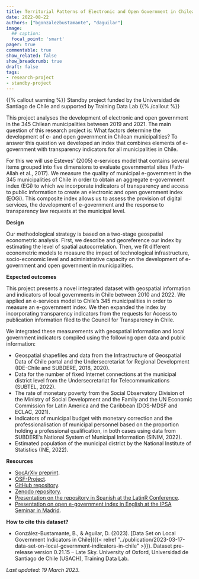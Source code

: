 ```yaml
---
title: Territorial Patterns of Electronic and Open Government in Chilean Municipalities
date: 2022-08-22
authors: ["bgonzalezbustamante", "daguilar"]
image:
  ## caption: 
  focal_point: 'smart'
pager: true
commentable: true
show_related: false
show_breadcrumb: true
draft: false
tags:
- research-project
- standby-project
---
```


{{% callout warning %}}
Standby project funded by the Universidad de Santiago de Chile and supported by Training Data Lab
{{% /callout %}}

This project analyses the development of electronic and open government in the 345 Chilean municipalities between 2019 and 2021. The main question of this research project is: What factors determine the development of e- and open government in Chilean municipalities? To answer this question we developed an index that combines elements of e-government with transparency indicators for all municipalities in Chile.

<!--more-->

For this we will use Esteves' (2005) e-services model that contains several items grouped into five dimensions to evaluate governmental sites (Fath-Allah et al., 2017). We measure the quality of municipal e-government in the 345 municipalities of Chile in order to obtain an aggregate e-government index (EGi) to which we incorporate indicators of transparency and access to public information to create an electronic and open government index (EOGi). This composite index allows us to assess the provision of digital services, the development of e-government and the response to transparency law requests at the municipal level.

**Design**

Our methodological strategy is based on a two-stage geospatial econometric analysis. First, we describe and georeference our index by estimating the level of spatial autocorrelation. Then, we fit different econometric models to measure the impact of technological infrastructure, socio-economic level and administrative capacity on the development of e-government and open government in municipalities.

**Expected outcomes**

This project presents a novel integrated dataset with geospatial information and indicators of local governments in Chile between 2010 and 2022. We applied an e-services model to Chile’s 345 municipalities in order to measure an e-government index. We then expanded the index by incorporating transparency indicators from the requests for Access to publication information filed to the Council for Transparency in Chile.

We integrated these measurements with geospatial information and local government indicators compiled using the following open data and public information:

* Geospatial shapefiles and data from the Infrastructure of Geospatial Data of Chile portal and the Undersecretariat for Regional Development (IDE-Chile and SUBDERE, 2018, 2020).
* Data for the number of fixed Internet connections at the municipal district level from the Undersecretariat for Telecommunications (SUBTEL, 2022).
* The rate of monetary poverty from the Social Observatory Division of the Ministry of Social Development and the Family and the UN Economic Commission for Latin America and the Caribbean (DOS-MDSF and ECLAC, 2021).
* Indicators of municipal budget with monetary correction and the professionalisation of municipal personnel based on the proportion holding a professional qualification, in both cases using data from SUBDERE’s National System of Municipal Information (SINIM, 2022).
* Estimated population of the municipal district by the National Institute of Statistics (INE, 2022).

**Resources**

* [SocArXiv preprint](https://doi.org/10.31235/osf.io/gt8a5).
* [OSF-Project](https://doi.org/10.17605/OSF.IO/32WSK).
* [GitHub repository](https://github.com/bgonzalezbustamante/local-gov-indicators).
* [Zenodo repository](https://doi.org/10.5281/zenodo.7568387).
* [Presentation on the repository in Spanish at the LatinR Conference](https://youtu.be/AmUQnQbKabQ).
* [Presentation on open e-government index in English at the IPSA Seminar in Madrid](https://youtu.be/BL9qaoqbdWk).

**How to cite this dataset?**

* González-Bustamante, B., & Aguilar, D. (2023). [Data Set on Local Government Indicators in Chile]({{< relref "../publication/2023-03-17-data-set-on-local-government-indicators-in-chile" >}}). Dataset pre-release version 0.21.15 – Late Sky. University of Oxford, Universidad de Santiago de Chile (USACH), Training Data Lab.

_Last updated: 19 March 2023._